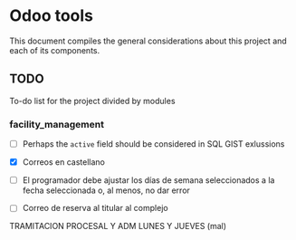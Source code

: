 # Odoo tools

This document compiles the general considerations about this project and each
of its components.

## TODO

To-do list for the project divided by modules

### facility_management

- [ ] Perhaps the ``active`` field should be considered in SQL GIST exlussions
- [x] Correos en castellano
- [ ] El programador debe ajustar los días de semana seleccionados a la fecha seleccionada o, al menos, no dar error
- [ ] Correo de reserva al titular al complejo



TRAMITACION PROCESAL Y ADM LUNES Y JUEVES (mal)
